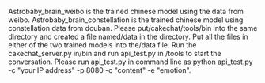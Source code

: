 Astrobaby_brain_weibo is the trained chinese model using the data from weibo.
Astrobaby_brain_constellation is the trained chinese model using constellation data from douban.
Please put/cakechat/tools/bin into the same directory and created a file named/data in the directory.
Put all the files in either of the two trained models into the/data file.
Run the cakechat_server.py in/bin and run api_test.py in /tools to start the conversation.
Please run api_test.py in command line as python api_test.py -c "your IP address" -p 8080 -c "content" -e "emotion".
